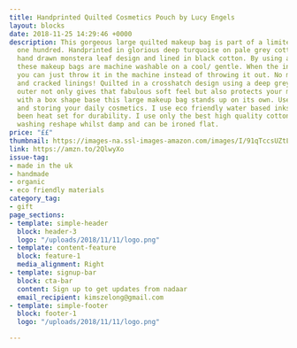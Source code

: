 ```yaml
---
title: Handprinted Quilted Cosmetics Pouch by Lucy Engels
layout: blocks
date: 2018-11-25 14:29:46 +0000
description: This gorgeous large quilted makeup bag is part of a limited edition of
  one hundred. Handprinted in glorious deep turquoise on pale grey cotton in my own
  hand drawn monstera leaf design and lined in black cotton. By using a cotton lining
  these makeup bags are machine washable on a cool/ gentle. When the inside gets messy
  you can just throw it in the machine instead of throwing it out. No more scrubbing
  and cracked linings! Quilted in a crosshatch design using a deep grey thread. The
  outer not only gives that fabulous soft feel but also protects your makeup. Made
  with a box shape base this large makeup bag stands up on its own. Useful for organising
  and storing your daily cosmetics. I use eco friendly water based inks that have
  been heat set for durability. I use only the best high quality cotton fabric. After
  washing reshape whilst damp and can be ironed flat.
price: "££"
thumbnail: https://images-na.ssl-images-amazon.com/images/I/91qTccsUZtL._SL1500_.jpg
link: https://amzn.to/2QlwyXo
issue-tag:
- made in the uk
- handmade
- organic
- eco friendly materials
category_tag:
- gift
page_sections:
- template: simple-header
  block: header-3
  logo: "/uploads/2018/11/11/logo.png"
- template: content-feature
  block: feature-1
  media_alignment: Right
- template: signup-bar
  block: cta-bar
  content: Sign up to get updates from nadaar
  email_recipient: kimszelong@gmail.com
- template: simple-footer
  block: footer-1
  logo: "/uploads/2018/11/11/logo.png"

---
```

